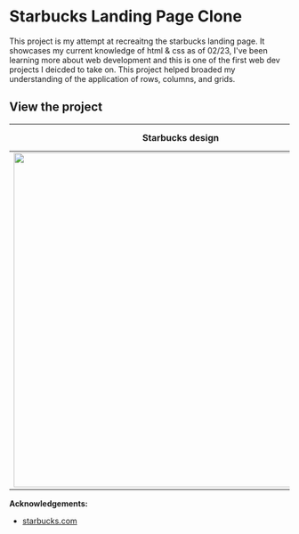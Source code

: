 # Starbucks Landing Page Clone

This project is my attempt at recreaitng the starbucks landing page. It showcases my current knowledge of html & css as of 02/23, I've been learning more about web development and this is one of the first web dev projects I deicded to take on. This project helped broaded my understanding of the application of rows, columns, and grids.


## View the project


Starbucks design          |  My design 
:-------------------------:|:-------------------------:
<img src="./design/starbucks-landing-page-design.png" width=600> |  


**Acknowledgements:** 
- [starbucks.com](https://www.starbucks.com/)
